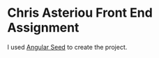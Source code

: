 # Chris Asteriou Front End Assignment 

I used [Angular Seed](https://github.com/angular/angular-seed) to create the project.
